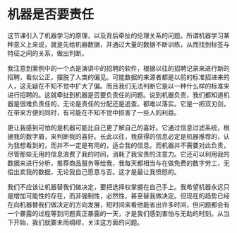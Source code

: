 #  机器是否要责任
这节课引入了机器学习的原理，以及背后牵扯的伦理关系的问题。所谓机器学习某种意义上来说，就是先给机器数据，并通过大量的数据不断训练，从而找到标签与特征之间的关系，做出判断。  

我注意到案例中的一个点是演讲中的招聘的软件，根据以往的招聘记录来进行新的招聘，看似公正，摆脱了人类的偏见。可能数据的来源者都是以前的标准招进来的人，这无疑在不知不觉中扩大了偏。而且我们无法判断它是以一种什么样的标准来进行招聘的。这就牵扯到机器是否要负责任的问题。说到机器负责，我们都知道机器是很难负责任的，无论是责任的分配还是追查。都难以落实。它是一把双刃剑，在带来方便的同时，有可能在不知不觉中损害了一些人的利益。  

更让我感到可怕的是机器可能比自己更了解自己的喜好。它通过信息过滤系统，根据我的数字屑，来判断我的喜好。长此以往，我获得的信息必定是机器推荐的，认为我想看到的，而并不一定是有用的，适合我的信息。而机器并不需要对此负责，尽管那些无用的信息浪费了我的时间，消耗了我宝贵的注意力。它还可以利用我的数据来进行分析，推荐商品服务等给我，我每天都相当与在做免费的数字劳工，无偿出卖我的数据，无论我自己愿意与否。这才是最让我愤怒的。  

我们不应该让机器替我们做决定，要把选择权掌握在自己手上。我希望机器永远只是增加可能性的存在，而非强制性，必然性，甚至替我做决定。但现在的趋势已经在向机器替我们做决定的方向发展，短时间来看他能省出许多时间，但问题都会有一个暴露的过程等到问题真正暴露的一天，才是我们感到害怕与无助的时刻。从当下开始，我们就要未雨绸缪，关注这方面的问题。

